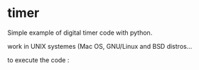 # timer
Simple example of digital timer code with python.

work in UNIX systemes (Mac OS, GNU/Linux and BSD distros...

to execute the code :

